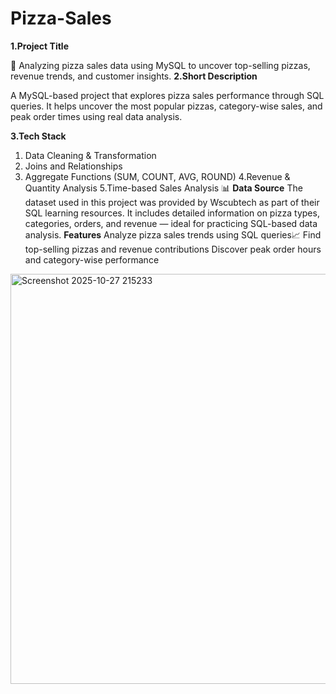 # Pizza-Sales
**1.Project Title**

🍕 Analyzing pizza sales data using MySQL to uncover top-selling pizzas, revenue trends, and customer insights.
**2.Short Description**

A MySQL-based project that explores pizza sales performance through SQL queries. 
It helps uncover the most popular pizzas, category-wise sales, and peak order times using real data analysis.

**3.Tech Stack**

1. Data Cleaning & Transformation
2. Joins and Relationships
3. Aggregate Functions (SUM, COUNT, AVG, ROUND)
4.Revenue & Quantity Analysis
5.Time-based Sales Analysis 📊
**Data Source**
The dataset used in this project was provided by Wscubtech as part of their SQL learning resources. 
It includes detailed information on pizza types, categories, orders, and revenue — ideal for practicing SQL-based data analysis.
**Features**
Analyze pizza sales trends using SQL queries📈
Find top-selling pizzas and revenue contributions
Discover peak order hours and category-wise performance
<img width="1115" height="656" alt="Screenshot 2025-10-27 215233" src="https://github.com/user-attachments/assets/857b8fb7-4221-40a6-b5e1-8c8ed0b7de53" />
